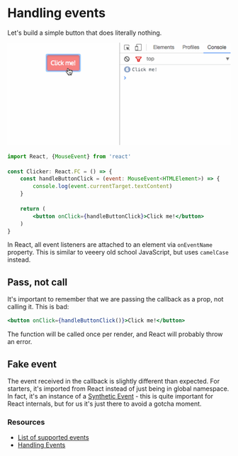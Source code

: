 # Handling events

Let's build a simple button that does literally nothing.

![clicker](../.gitbook/assets/clicker.gif)

```jsx
import React, {MouseEvent} from 'react'

const Clicker: React.FC = () => {
    const handleButtonClick = (event: MouseEvent<HTMLElement>) => {
        console.log(event.currentTarget.textContent)
    }

    return (
        <button onClick={handleButtonClick}>Click me!</button>
    )
}
```

In React, all event listeners are attached to an element via `onEventName` property. This is similar to veeery old school JavaScript, but uses `camelCase` instead.

## Pass, not call

It's important to remember that we are passing the callback as a prop, not calling it. This is bad:

```jsx
<button onClick={handleButtonClick()}>Click me!</button>
```

The function will be called once per render, and React will probably throw an error.

## Fake event

The event received in the callback is slightly different than expected. For starters, it's imported from React instead of just being in global namespace. In fact, it's an instance of a [Synthetic Event](https://reactjs.org/docs/events.html#overview) - this is quite important for React internals, but for us it's just there to avoid a gotcha moment.

### Resources

* [List of supported events](https://reactjs.org/docs/events.html#supported-events)
* [Handling Events](https://reactjs.org/docs/handling-events.html)

